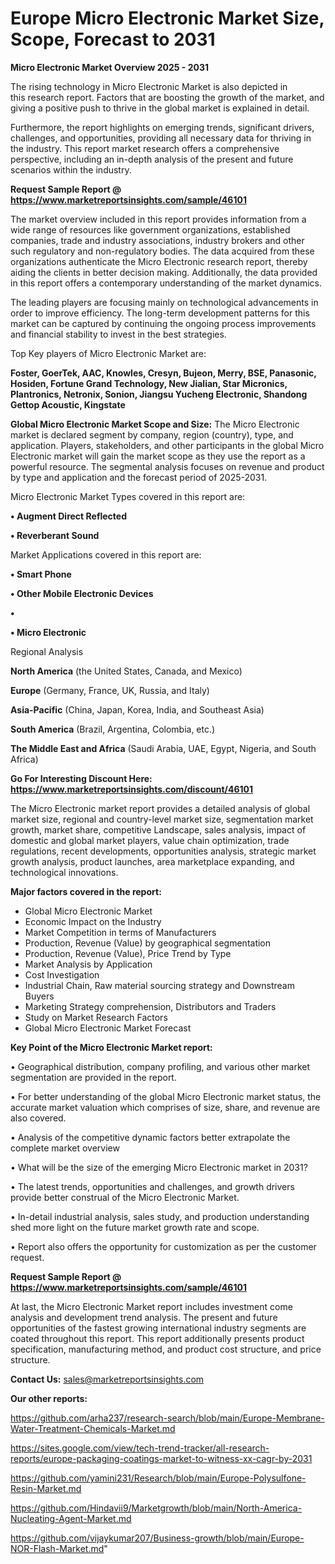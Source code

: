 # Europe Micro Electronic Market Size, Scope, Forecast to 2031

<Strong> Micro Electronic Market Overview 2025 - 2031</strong>

The rising technology in Micro Electronic Market is also depicted in this research report. Factors that are boosting the growth of the market, and giving a positive push to thrive in the global market is explained in detail.

Furthermore, the report highlights on emerging trends, significant drivers, challenges, and opportunities, providing all necessary data for thriving in the industry. This report market research offers a comprehensive perspective, including an in-depth analysis of the present and future scenarios within the industry.

<strong>Request Sample Report @ <a href=https://www.marketreportsinsights.com/sample/46101>https://www.marketreportsinsights.com/sample/46101</a></strong>

The market overview included in this report provides information from a wide range of resources like government organizations, established companies, trade and industry associations, industry brokers and other such regulatory and non-regulatory bodies. The data acquired from these organizations authenticate the Micro Electronic research report, thereby aiding the clients in better decision making. Additionally, the data provided in this report offers a contemporary understanding of the market dynamics.

The leading players are focusing mainly on technological advancements in order to improve efficiency. The long-term development patterns for this market can be captured by continuing the ongoing process improvements and financial stability to invest in the best strategies.

Top Key players of Micro Electronic Market are:

<strong>Foster, GoerTek, AAC, Knowles, Cresyn, Bujeon, Merry, BSE, Panasonic, Hosiden, Fortune Grand Technology, New Jialian, Star Micronics, Plantronics, Netronix, Sonion, Jiangsu Yucheng Electronic, Shandong Gettop Acoustic, Kingstate</strong>

<strong><b>Global Micro Electronic Market Scope and Size:</b></strong>
The Micro Electronic market is declared segment by company, region (country), type, and application. Players, stakeholders, and other participants in the global Micro Electronic market will gain the market scope as they use the report as a powerful resource. The segmental analysis focuses on revenue and product by type and application and the forecast period of 2025-2031.

Micro Electronic Market Types covered in this report are:

<strong>•  Augment Direct Reflected

•  Reverberant Sound</strong>

Market Applications covered in this report are:

<strong>•  Smart Phone

•  Other Mobile Electronic Devices

•  

•  Micro Electronic</strong> 

Regional Analysis

<strong>North America</strong> (the United States, Canada, and Mexico)

<strong>Europe</strong> (Germany, France, UK, Russia, and Italy)

<strong>Asia-Pacific</strong> (China, Japan, Korea, India, and Southeast Asia)

<strong>South America</strong> (Brazil, Argentina, Colombia, etc.)

<strong>The Middle East and Africa</strong> (Saudi Arabia, UAE, Egypt, Nigeria, and South Africa)

<strong>Go For Interesting Discount Here: <a href=https://www.marketreportsinsights.com/discount/46101>https://www.marketreportsinsights.com/discount/46101</a></strong>

The Micro Electronic market report provides a detailed analysis of global market size, regional and country-level market size, segmentation market growth, market share, competitive Landscape, sales analysis, impact of domestic and global market players, value chain optimization, trade regulations, recent developments, opportunities analysis, strategic market growth analysis, product launches, area marketplace expanding, and technological innovations.

<strong><b>Major factors covered in the report:</b></strong>
<ul>
  <li>Global Micro Electronic Market </li>
  <li>Economic Impact on the Industry</li>
  <li>Market Competition in terms of Manufacturers</li>
  <li>Production, Revenue (Value) by geographical segmentation</li>
  <li>Production, Revenue (Value), Price Trend by Type</li>
  <li>Market Analysis by Application</li>
  <li>Cost Investigation</li>
  <li>Industrial Chain, Raw material sourcing strategy and Downstream Buyers</li>
  <li>Marketing Strategy comprehension, Distributors and Traders</li>
  <li>Study on Market Research Factors</li>
  <li>Global Micro Electronic Market Forecast</li>
</ul>

<strong><b>Key Point of the Micro Electronic Market report:</b></strong>

• Geographical distribution, company profiling, and various other market segmentation are provided in the report.

• For better understanding of the global Micro Electronic market status, the accurate market valuation which comprises of size, share, and revenue are also covered.

• Analysis of the competitive dynamic factors better extrapolate the complete market overview

• What will be the size of the emerging Micro Electronic market in 2031?

• The latest trends, opportunities and challenges, and growth drivers provide better construal of the Micro Electronic Market.

• In-detail industrial analysis, sales study, and production understanding shed more light on the future market growth rate and scope.

• Report also offers the opportunity for customization as per the customer request.

<strong>Request Sample Report @ <a href=https://www.marketreportsinsights.com/sample/46101>https://www.marketreportsinsights.com/sample/46101</a></strong>

At last, the Micro Electronic Market report includes investment come analysis and development trend analysis. The present and future opportunities of the fastest growing international industry segments are coated throughout this report. This report additionally presents product specification, manufacturing method, and product cost structure, and price structure.

<strong>Contact Us:</strong>
sales@marketreportsinsights.com

<strong>Our other reports:</strong>

<a href=https://github.com/arha237/research-search/blob/main/Europe-Membrane-Water-Treatment-Chemicals-Market.md>https://github.com/arha237/research-search/blob/main/Europe-Membrane-Water-Treatment-Chemicals-Market.md</a>

<a href=https://sites.google.com/view/tech-trend-tracker/all-research-reports/europe-packaging-coatings-market-to-witness-xx-cagr-by-2031>https://sites.google.com/view/tech-trend-tracker/all-research-reports/europe-packaging-coatings-market-to-witness-xx-cagr-by-2031</a>

<a href=https://github.com/yamini231/Research/blob/main/Europe-Polysulfone-Resin-Market.md>https://github.com/yamini231/Research/blob/main/Europe-Polysulfone-Resin-Market.md</a>

<a href=https://github.com/Hindavii9/Marketgrowth/blob/main/North-America-Nucleating-Agent-Market.md>https://github.com/Hindavii9/Marketgrowth/blob/main/North-America-Nucleating-Agent-Market.md</a>

<a href=https://github.com/vijaykumar207/Business-growth/blob/main/Europe-NOR-Flash-Market.md>https://github.com/vijaykumar207/Business-growth/blob/main/Europe-NOR-Flash-Market.md</a>"
